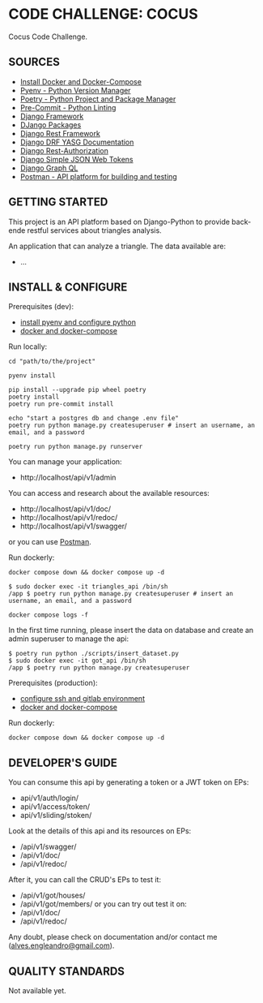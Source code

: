 # CODE CHALLENGE: COCUS

Cocus Code Challenge.

## SOURCES
* [Install Docker and Docker-Compose](https://docs.docker.com/engine/install/ubuntu/)
* [Pyenv - Python Version Manager](https://github.com/pyenv/pyenv)
* [Poetry - Python Project and Package Manager](https://python-poetry.org/)
* [Pre-Commit - Python Linting](https://pre-commit.com/)
* [Django Framework](https://www.djangoproject.com/)
* [DJango Packages](https://djangopackages.org/)
* [Django Rest Framework](https://www.django-rest-framework.org/)
* [Django DRF YASG Documentation](https://drf-yasg.readthedocs.io/en/stable/)
* [Django Rest-Authorization](https://django-allauth.readthedocs.io/en/latest/installation.html)
* [Django Simple JSON Web Tokens](https://django-rest-framework-simplejwt.readthedocs.io/en/latest/)
* [Django Graph QL](https://docs.graphene-python.org/projects/django/en/latest/)
* [Postman - API platform for building and testing](https://www.postman.com/)

## GETTING STARTED

This project is an API platform based on Django-Python to provide back-ende restful services about triangles analysis.

An application that can analyze a triangle. The data available are:
* ...

## INSTALL & CONFIGURE

Prerequisites (dev):
* [install pyenv and configure python](https://github.com/pyenv/pyenv)
* [docker and docker-compose](https://docs.docker.com/engine/install/ubuntu/)

Run locally:

```shell
cd "path/to/the/project"

pyenv install

pip install --upgrade pip wheel poetry
poetry install
poetry run pre-commit install

echo "start a postgres db and change .env file"
poetry run python manage.py createsuperuser # insert an username, an email, and a password

poetry run python manage.py runserver
```

You can manage your application:
* http://localhost/api/v1/admin

You can access and research about the available resources:
* http://localhost/api/v1/doc/
* http://localhost/api/v1/redoc/
* http://localhost/api/v1/swagger/

or you can use [Postman](https://www.postman.com/).

Run dockerly:

```shell
docker compose down && docker compose up -d

$ sudo docker exec -it triangles_api /bin/sh
/app $ poetry run python manage.py createsuperuser # insert an username, an email, and a password

docker compose logs -f
```

In the first time running, please insert the data on database and create an admin superuser to manage the api:

```shell
$ poetry run python ./scripts/insert_dataset.py
$ sudo docker exec -it got_api /bin/sh
/app $ poetry run python manage.py createsuperuser
```

Prerequisites (production):
* [configure ssh and gitlab environment](https://docs.gitlab.com/ee/ci/environments/)
* [docker and docker-compose](https://docs.docker.com/engine/install/ubuntu/)

Run dockerly:

```shell
docker compose down && docker compose up -d
```

## DEVELOPER'S GUIDE

You can consume this api by generating a token or a JWT token on EPs:
* api/v1/auth/login/
* api/v1/access/token/
* api/v1/sliding/stoken/

Look at the details of this api and its resources on EPs:
* /api/v1/swagger/
* /api/v1/doc/
* /api/v1/redoc/

After it, you can call the CRUD's EPs to test it:
* /api/v1/got/houses/
* /api/v1/got/members/
or you can try out test it on:
* /api/v1/doc/
* /api/v1/redoc/

Any doubt, please check on documentation and/or contact me (alves.engleandro@gmail.com).

## QUALITY STANDARDS

Not available yet.
